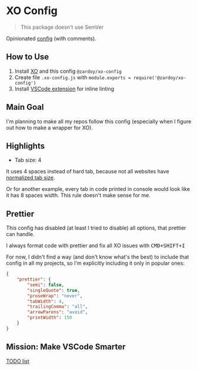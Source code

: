 # XO Config

> This package doesn't use SemVer

Opinionated [config](./config.js) (with comments).

## How to Use

1. Install [XO](https://github.com/xojs/xo) and this config `@zardoy/xo-config`
2. Create file `.xo-config.js` with `module.exports = require('@zardoy/xo-config')`
3. Install [VSCode extension](https://marketplace.visualstudio.com/items?itemName=spence-s.linter-xo) for inline linting

## Main Goal

I'm planning to make all my repos follow this config (especially when I figure out how to make a wrapper for XO).

## Highlights

- Tab size: 4

It uses 4 spaces instead of hard tab, because not all websites have [normalized tab size](https://github.com/sindresorhus/modern-normalize/issues/17).

Or for another example, every tab in code printed in console would look like it has 8 spaces width. This rule doesn't make sense for me.

## Prettier

This config has disabled (at least I tried to disable) all options, that prettier can handle.

I always format code with prettier and fix all XO issues with <kbd>CMD+SHIFT+I</kdb>

For now, I didn't find a way (and don't know what's the best) to include that config in all my projects, so I'm explicitly including it only in popular ones:

```json
{
    "prettier": {
        "semi": false,
        "singleQuote": true,
        "proseWrap": "never",
        "tabWidth": 4,
        "trailingComma": "all",
        "arrowParens": "avoid",
        "printWidth": 150
    }
}
```

## Mission: Make VSCode Smarter

[TODO list](./smart-vscode.todo)
